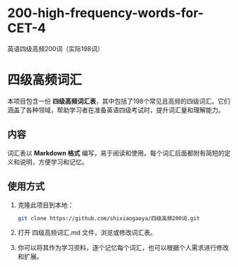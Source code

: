 # 200-high-frequency-words-for-CET-4
英语四级高频200词（实际198词）
# 四级高频词汇

本项目包含一份 **四级高频词汇表**，其中包括了198个常见且高频的四级词汇。它们涵盖了各种领域，帮助学习者在准备英语四级考试时，提升词汇量和理解能力。

## 内容

词汇表以 **Markdown 格式** 编写，易于阅读和使用。每个词汇后面都附有简短的定义和说明，方便学习和记忆。

## 使用方式

1. 克隆此项目到本地：
   ```bash
   git clone https://github.com/shixiaogaoya/四级高频200词.git

2. 打开 四级高频词汇.md 文件，浏览或修改词汇表。

3. 你可以将其作为学习资料，逐个记忆每个词汇，也可以根据个人需求进行修改和扩展。
